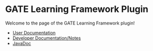 # GATE Learning Framework Plugin 

Welcome to the page of the GATE Learning Framework plugin!

* [User Documentation](https://gatenlp.github.io/gateplugin-LearningFramework/)
* [Developer Documentation/Notes](https://github.com/GateNLP/gateplugin-LearningFramework/wiki)
* [JavaDoc](https://gatenlp.github.io/gateplugin-LearningFramework/apidocs/)


